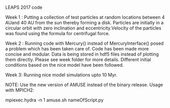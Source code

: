 LEAPS 2017 code

Week 1 : Putting a collection of test particles at random locations between 4 AUand 40 AU from the sun thereby forming a disk.
Particles are initially in a circular orbit with zero inclination and eccentricity.Velocity of the particles was found using the formula for centrifugal force.

Week 2 : Running code with Mercury() instead of MercuryInterface() posed a problem which has been taken care of. Code has been made 
more concise and modular. Data is being stored in hdf5 files instead of plotting them directly. Please see week folder for more details. Different initial conditions based on the nice model have been followed.

Week 3: Running nice model simulations upto 10 Myr. 


NOTE: Use the new version of AMUSE instead of the binary release.
Usage with MPICH2: 

mpiexec.hydra -n 1 amuse.sh nameOfScript.py


